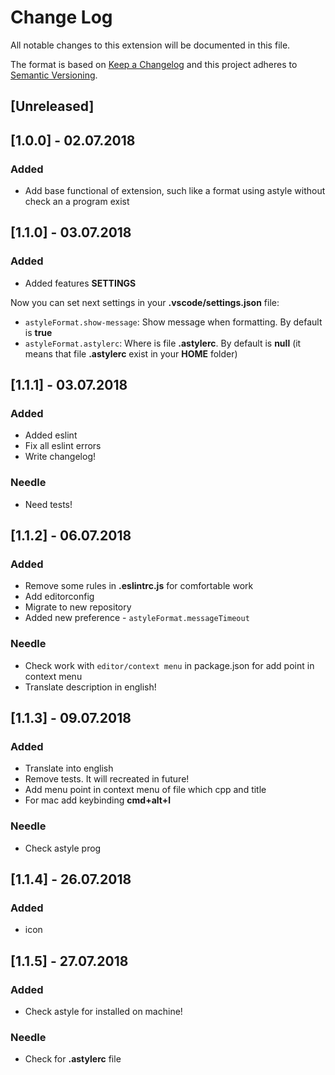 # Change Log

All notable changes to this extension will be documented in this file.

The format is based on [Keep a Changelog](http://keepachangelog.com/en/1.0.0/)
and this project adheres to [Semantic Versioning](http://semver.org/spec/v2.0.0.html).

## [Unreleased]

## [1.0.0] - 02.07.2018

### Added

- Add base functional of extension, such like a format using astyle without check an a program exist

## [1.1.0] - 03.07.2018

### Added

- Added features __SETTINGS__

Now you can set next settings in your __.vscode/settings.json__ file:

- `astyleFormat.show-message`: Show message when formatting. By default is __true__
- `astyleFormat.astylerc`: Where is file __.astylerc__. By default is __null__ (it means that file __.astylerc__ exist in your __HOME__ folder)

## [1.1.1] - 03.07.2018

### Added

- Added eslint
- Fix all eslint errors
- Write changelog!

### Needle

- Need tests!

## [1.1.2] - 06.07.2018

### Added

- Remove some rules in __.eslintrc.js__ for comfortable work
- Add editorconfig
- Migrate to new repository
- Added new preference - `astyleFormat.messageTimeout`

### Needle

- Check work with `editor/context menu` in package.json for add point in context menu
- Translate description in english!

## [1.1.3] - 09.07.2018

### Added

- Translate into english
- Remove tests. It will recreated in future!
- Add menu point in context menu of file which cpp and title
- For mac add keybinding __cmd+alt+l__

### Needle

- Check astyle prog

## [1.1.4] - 26.07.2018

### Added

- icon

## [1.1.5] - 27.07.2018

### Added

- Check astyle for installed on machine!

### Needle

- Check for __.astylerc__ file